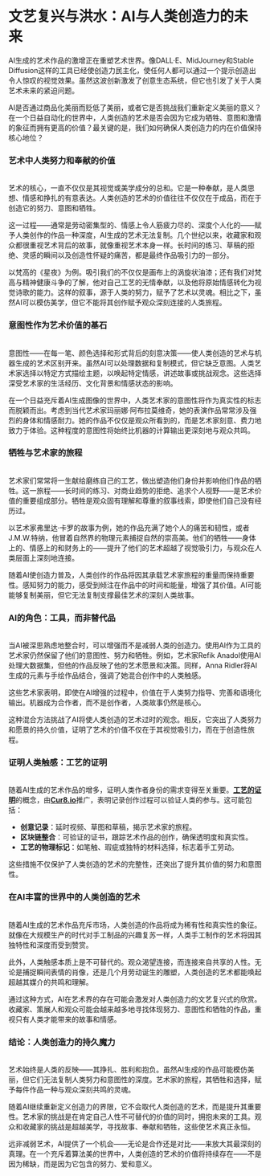 # 文艺复兴与洪水：AI与人类创造力的未来

AI生成的艺术作品的激增正在重塑艺术世界。像DALL·E、MidJourney和Stable Diffusion这样的工具已经使创造力民主化，使任何人都可以通过一个提示创造出令人惊叹的视觉效果。虽然这波创新激发了创意生态系统，但它也引发了关于人类艺术未来的紧迫问题。&#x20;

AI是否通过商品化美丽而贬低了美丽，或者它是否挑战我们重新定义美丽的意义？在一个日益自动化的世界中，人类创造的艺术是否会因为它成为牺牲、意图和激情的象征而拥有更高的价值？最关键的是，我们如何确保人类创造力的内在价值保持核心地位？

### 艺术中人类努力和奉献的价值 <a href="#ember57" id="ember57"></a>

\
艺术的核心，一直不仅仅是其视觉或美学成分的总和。它是一种奉献，是人类思想、情感和挣扎的有意表达。人类创造的艺术的价值往往不仅仅在于成品，而在于创造它的努力、意图和牺牲。

这一过程——通常是劳动密集型的、情感上令人筋疲力尽的、深度个人化的——赋予人类创作的作品一种深度，AI生成的艺术无法复制。几个世纪以来，收藏家和观众都很重视艺术背后的故事，就像重视艺术本身一样。长时间的练习、草稿的拒绝、灵感的瞬间以及创造性怀疑的痛苦，都是最终作品吸引力的一部分。

以梵高的《星夜》为例。吸引我们的不仅仅是画布上的涡旋状油漆；还有我们对梵高与精神健康斗争的了解，他对自己工艺的无情奉献，以及他将原始情感转化为视觉诗歌的能力。这样的叙事，源于人类的努力，赋予了艺术以灵魂。相比之下，虽然AI可以模仿美学，但它不能将其创作赋予观众深刻连接的人类旅程。

### 意图性作为艺术价值的基石 <a href="#ember62" id="ember62"></a>

\
意图性——在每一笔、颜色选择和形式背后的刻意决策——使人类创造的艺术与机器生成的艺术区别开来。虽然AI可以处理数据和复制模式，但它缺乏意图。人类艺术家选择以特定方式描绘主题，以唤起特定情感，讲述故事或挑战观念。这些选择深受艺术家的生活经历、文化背景和情感状态的影响。

在一个日益充斥着AI生成图像的世界中，人类艺术家的意图性将作为真实性的标志而脱颖而出。考虑到当代艺术家玛丽娜·阿布拉莫维奇，她的表演作品常常涉及强烈的身体和情感耐力。她的作品不仅仅是观众所看到的，而是艺术家刻意、费力地致力于体验。这种程度的意图性将始终比机器的计算输出更深刻地与观众共鸣。

### 牺牲与艺术家的旅程 <a href="#ember66" id="ember66"></a>

\
艺术家们常常将一生献给磨练自己的工艺，做出塑造他们身份并影响他们作品的牺牲。这一旅程——长时间的练习、对商业趋势的拒绝、追求个人视野——是艺术价值的重要组成部分。牺牲是观众固有理解和尊重的叙事线索，即使他们自己没有经历过。

以艺术家弗里达·卡罗的故事为例，她的作品充满了她个人的痛苦和韧性，或者J.M.W.特纳，他冒着自然界的物理元素捕捉自然的崇高美。他们的牺牲——身体上的、情感上的和财务上的——提升了他们的艺术超越了视觉吸引力，与观众在人类层面上深刻地连接。

随着AI使创造力普及，人类创作的作品将因其承载艺术家旅程的重量而保持重要性。感知努力的能力，感受到倾注在作品中的时间和能量，增强了其价值。AI可能能够复制美丽，但它无法复制支撑最佳艺术的深刻人类故事。

### AI的角色：工具，而非替代品 <a href="#ember71" id="ember71"></a>

\
当AI被深思熟虑地整合时，可以增强而不是减弱人类的创造力。使用AI作为工具的艺术家仍然保留了他们的意图性、努力和牺牲。例如，艺术家Refik Anadol使用AI处理大数据集，但他的作品反映了他的艺术愿景和决策。同样，Anna Ridler将AI生成的元素与手绘作品结合，强调了她混合创作中的人类触感。

这些艺术家表明，即使在AI增强的过程中，价值在于人类努力指导、完善和语境化输出。机器成为合作者，而不是创作者，人类故事仍然是核心。

这种混合方法挑战了AI将使人类创造的艺术过时的观念。相反，它突出了人类努力和愿景的持久价值，证明了艺术的价值不仅在于其视觉吸引力，而在于创造性旅程。

### 证明人类触感：工艺的证明 <a href="#ember76" id="ember76"></a>

\
随着AI生成的艺术作品的增多，证明人类作者身份的需求变得至关重要。[**工艺的证明**](https://youtu.be/XdNgjotU0ac?si=D77lkc_hSwH6OcQa)的概念，由[**Cur8.io**](http://cur8.io/)推广，表明记录创作过程可以验证人类的参与。这可能包括：

* **创意记录**：延时视频、草图和草稿，揭示艺术家的旅程。
* **区块链整合**：可验证的证书，跟踪艺术作品的创作，确保透明度和真实性。
* **工艺的物理标记**：如笔触、瑕疵或独特的材料选择，标志着手工劳动。

这些措施不仅保护了人类创造的艺术的完整性，还突出了提升其价值的努力和意图性。

### 在AI丰富的世界中的人类创造的艺术 <a href="#ember81" id="ember81"></a>

\
随着AI生成的艺术作品充斥市场，人类创造的作品将成为稀有性和真实性的象征。就像在大规模生产的时代对手工制品的兴趣复苏一样，人类手工制作的艺术将因其独特性和深度而受到赞赏。

此外，人类触感本质上是不可替代的。观众渴望连接，而连接来自共享的人性。无论是捕捉瞬间表情的肖像，还是几个月劳动诞生的雕塑，人类创造的艺术都能唤起超越其媒介的共鸣和理解。

通过这种方式，AI在艺术界的存在可能会激发对人类创造力的文艺复兴式的欣赏。收藏家、策展人和观众可能会越来越多地寻找体现努力、意图性和牺牲的作品，重视只有人类才能带来的故事和情感。

### 结论：人类创造力的持久魔力 <a href="#ember86" id="ember86"></a>

\
艺术始终是人类的反映——其挣扎、胜利和抱负。虽然AI生成的作品可能模仿美丽，但它们无法复制人类努力和意图性的深度。艺术家的旅程，其牺牲和选择，赋予每件作品一种与观众深刻共鸣的灵魂。

随着AI继续重新定义创造力的界限，它不会取代人类创造的艺术，而是提升其重要性。艺术家的挑战是在肯定自己人性不可替代的价值的同时，拥抱未来的工具。观众和收藏家的挑战是超越美学，寻找故事、奉献和牺牲，这些使艺术真正永恒。

远非减弱艺术，AI提供了一个机会——无论是合作还是对比——来放大其最深刻的真理。在一个充斥着算法美的世界中，人类创造的艺术的价值将持续存在——不是因为稀缺，而是因为它包含的努力、爱和意义。